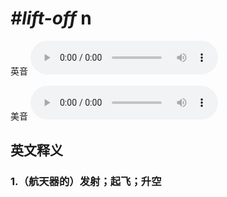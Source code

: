 # ***\#lift-off*** n
英音
<audio src="./media/lift-off1_AAC.aac" controls="controls"></audio>

美音
<audio src="./media/lift-off2_AAC.aac" controls="controls"></audio>



  

英文释义
---
### 1.**（航天器的）发射；起飞；升空**  


